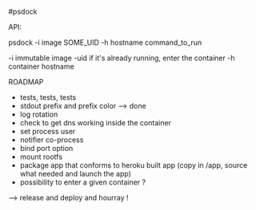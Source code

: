 #psdock

API:

psdock -i image SOME_UID -h hostname command_to_run

-i immutable image
-uid if it's already running, enter the container
-h container hostname

ROADMAP

- tests, tests, tests
- stdout prefix and prefix color --> done
- log rotation
- check to get dns working inside the container
- set process user
- notifier co-process
- bind port option
- mount rootfs
- package app that conforms to heroku built app (copy in /app, source what needed and launch the app)
- possibility to enter a given container ?

--> release and deploy and hourray !
